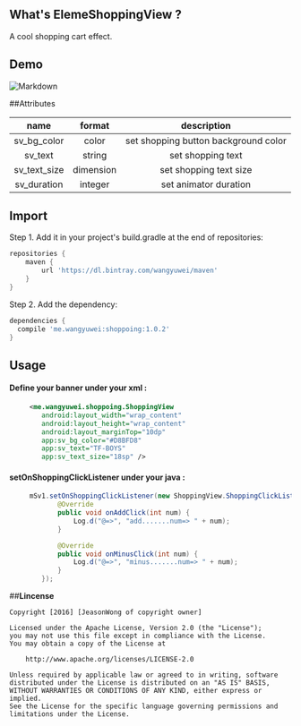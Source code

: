 ## What's ElemeShoppingView ?
A cool shopping cart effect.

## Demo
![Markdown](http://i2.piimg.com/1070/02257f9316bbdcb6.gif)

##Attributes

|name|format|description|
|:---:|:---:|:---:|
| sv_bg_color | color |set shopping button background color
| sv_text | string |set shopping text
| sv_text_size | dimension |set shopping text size
| sv_duration | integer |set animator duration

## Import

Step 1. Add it in your project's build.gradle at the end of repositories:

```gradle
repositories {
    maven {
        url 'https://dl.bintray.com/wangyuwei/maven'
    }
}
```

Step 2. Add the dependency:

```gradle
dependencies {
  compile 'me.wangyuwei:shoppoing:1.0.2'
}
```

## Usage
#### Define your banner under your xml  :

```xml
     <me.wangyuwei.shoppoing.ShoppingView
        android:layout_width="wrap_content"
        android:layout_height="wrap_content"
        android:layout_marginTop="10dp"
        app:sv_bg_color="#D8BFD8"
        app:sv_text="TF-BOYS"
        app:sv_text_size="18sp" />
```

#### setOnShoppingClickListener under your java  :

```java
     mSv1.setOnShoppingClickListener(new ShoppingView.ShoppingClickListener() {
            @Override
            public void onAddClick(int num) {
                Log.d("@=>", "add.......num=> " + num);
            }

            @Override
            public void onMinusClick(int num) {
                Log.d("@=>", "minus.......num=> " + num);
            }
        });
```



##**Lincense**

```lincense
Copyright [2016] [JeasonWong of copyright owner]

Licensed under the Apache License, Version 2.0 (the "License");
you may not use this file except in compliance with the License.
You may obtain a copy of the License at

    http://www.apache.org/licenses/LICENSE-2.0

Unless required by applicable law or agreed to in writing, software
distributed under the License is distributed on an "AS IS" BASIS,
WITHOUT WARRANTIES OR CONDITIONS OF ANY KIND, either express or implied.
See the License for the specific language governing permissions and
limitations under the License.
```


